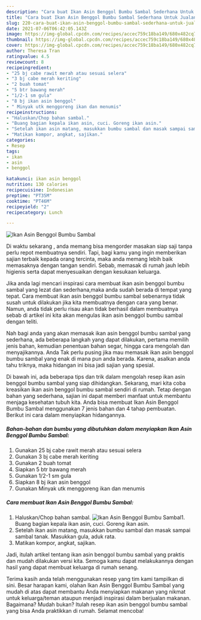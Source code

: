 ```yaml
---
description: "Cara buat Ikan Asin Benggol Bumbu Sambal Sederhana Untuk Jualan"
title: "Cara buat Ikan Asin Benggol Bumbu Sambal Sederhana Untuk Jualan"
slug: 220-cara-buat-ikan-asin-benggol-bumbu-sambal-sederhana-untuk-jualan
date: 2021-07-06T06:42:05.143Z
image: https://img-global.cpcdn.com/recipes/accec759c18ba149/680x482cq70/ikan-asin-benggol-bumbu-sambal-foto-resep-utama.jpg
thumbnail: https://img-global.cpcdn.com/recipes/accec759c18ba149/680x482cq70/ikan-asin-benggol-bumbu-sambal-foto-resep-utama.jpg
cover: https://img-global.cpcdn.com/recipes/accec759c18ba149/680x482cq70/ikan-asin-benggol-bumbu-sambal-foto-resep-utama.jpg
author: Theresa Tran
ratingvalue: 4.5
reviewcount: 8
recipeingredient:
- "25 bj cabe rawit merah atau sesuai selera"
- "3 bj cabe merah keriting"
- "2 buah tomat"
- "5 btr bawang merah"
- "1/2-1 sm gula"
- "8 bj ikan asin benggol"
- " Minyak utk menggoreng ikan dan menumis"
recipeinstructions:
- "Haluskan/Chop bahan sambal."
- "Buang bagian kepala ikan asin, cuci. Goreng ikan asin."
- "Setelah ikan asin matang, masukkan bumbu sambal dan masak sampai sambal tanak. Masukkan gula, aduk rata."
- "Matikan kompor, angkat, sajikan."
categories:
- Resep
tags:
- ikan
- asin
- benggol

katakunci: ikan asin benggol 
nutrition: 130 calories
recipecuisine: Indonesian
preptime: "PT35M"
cooktime: "PT46M"
recipeyield: "2"
recipecategory: Lunch

---
```



![Ikan Asin Benggol Bumbu Sambal](https://img-global.cpcdn.com/recipes/accec759c18ba149/680x482cq70/ikan-asin-benggol-bumbu-sambal-foto-resep-utama.jpg)

Di waktu  sekarang , anda memang bisa mengorder masakan siap saji tanpa perlu repot membuatnya sendiri. Tapi, bagi kamu yang ingin memberikan sajian terbaik kepada orang tercinta, maka anda memang lebih baik memasaknya dengan tangan sendiri. Sebab, memasak di rumah jauh lebih higienis serta dapat menyesuaikan dengan kesukaan keluarga.

Jika anda lagi mencari inspirasi cara membuat ikan asin benggol bumbu sambal yang lezat dan sederhana,maka anda sudah berada di tempat yang tepat. Cara membuat ikan asin benggol bumbu sambal  sebenarnya tidak susah untuk dilakukan jika kita membuatnya dengan cara yang benar. Namun, anda tidak perlu risau akan tidak berhasil dalam membuatnya 
sebab di artikel ini kita akan mengulas ikan asin benggol bumbu sambal dengan teliti.  



Nah bagi anda yang akan memasak ikan asin benggol bumbu sambal yang sederhana, ada beberapa langkah yang dapat dilakukan, pertama memilih jenis bahan, kemudian penentuan bahan segar, hingga cara mengolah dan menyajikannya. Anda Tak perlu pusing jika mau memasak ikan asin benggol bumbu sambal yang enak di mana pun anda berada. Karena, asalkan anda  tahu triknya, maka hidangan ini bisa jadi sajian yang spesial.

Di bawah ini, ada beberapa tips dan trik dalam mengolah resep ikan asin benggol bumbu sambal yang siap dihidangkan. Sekarang, mari kita coba kreasikan ikan asin benggol bumbu sambal sendiri di rumah. Tetap dengan bahan yang sederhana, sajian ini dapat memberi manfaat untuk membantu menjaga kesehatan tubuh kita. Anda bisa membuat Ikan Asin Benggol Bumbu Sambal menggunakan 7 jenis bahan dan 4 tahap pembuatan. Berikut ini cara dalam menyiapkan hidangannya.

<!--inarticleads1-->

##### Bahan-bahan dan bumbu yang dibutuhkan dalam menyiapkan Ikan Asin Benggol Bumbu Sambal:

1. Gunakan 25 bj cabe rawit merah atau sesuai selera
1. Gunakan 3 bj cabe merah keriting
1. Gunakan 2 buah tomat
1. Siapkan 5 btr bawang merah
1. Gunakan 1/2-1 sm gula
1. Siapkan 8 bj ikan asin benggol
1. Gunakan  Minyak utk menggoreng ikan dan menumis




<!--inarticleads2-->

##### Cara membuat Ikan Asin Benggol Bumbu Sambal:

1. Haluskan/Chop bahan sambal.
<img src="https://img-global.cpcdn.com/steps/2540e7957c97b410/160x128cq70/ikan-asin-benggol-bumbu-sambal-langkah-memasak-1-foto.jpg" alt="Ikan Asin Benggol Bumbu Sambal">1. Buang bagian kepala ikan asin, cuci. Goreng ikan asin.
1. Setelah ikan asin matang, masukkan bumbu sambal dan masak sampai sambal tanak. Masukkan gula, aduk rata.
1. Matikan kompor, angkat, sajikan.




Jadi, itulah artikel tentang  ikan asin benggol bumbu sambal  yang praktis dan mudah dilakukan versi kita. Semoga kamu dapat melakukannya dengan hasil yang dapat membuat keluarga di rumah senang. 

Terima kasih anda telah menggunakan resep yang tim kami tampilkan di sini. Besar harapan kami, olahan  Ikan Asin Benggol Bumbu Sambal yang mudah di atas dapat membantu Anda menyiapkan makanan yang nikmat untuk keluarga/teman ataupun menjadi inspirasi dalam berjualan makanan. Bagaimana? Mudah bukan? Itulah resep ikan asin benggol bumbu sambal yang bisa Anda praktikkan di rumah. Selamat mencoba!


